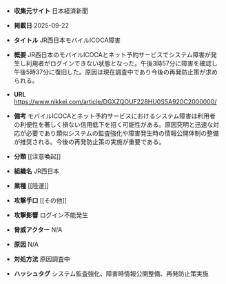 - **収集元サイト**
日本経済新聞

- **掲載日**
2025-09-22

- **タイトル**
JR西日本モバイルICOCA障害

- **概要**
JR西日本のモバイルICOCAとネット予約サービスでシステム障害が発生し利用者がログインできない状態となった。午後3時57分に障害を確認し午後5時37分に復旧した。原因は現在調査中であり今後の再発防止策が求められる。

- **URL**
https://www.nikkei.com/article/DGXZQOUF228HU0S5A920C2000000/

- **備考**
モバイルICOCAとネット予約サービスにおけるシステム障害は利用者の利便性を著しく損ない信用低下を招く可能性がある。原因究明と迅速な対応が必要であり類似システムの監査強化や障害発生時の情報公開体制の整備が推奨される。今後の再発防止策の実施が重要である。

- **分類**
[[注意喚起]]

- **組織名**
JR西日本

- **業種**
[[陸運]]

- **攻撃手口**
[[その他]]

- **攻撃影響**
ログイン不能発生

- **脅威アクター**
N/A

- **原因**
N/A

- **対処方法**
原因調査中

- **ハッシュタグ**
システム監査強化、障害時情報公開整備、再発防止策実施

